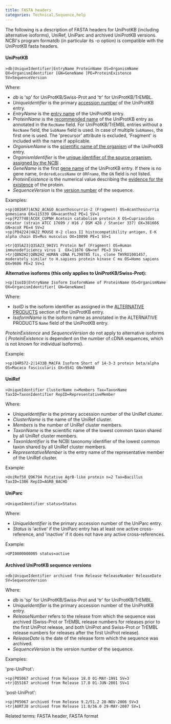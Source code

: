 ```yaml
---
title: FASTA headers
categories: Technical,Sequence,help
---
```


The following is a description of FASTA headers for UniProtKB (including alternative isoforms), UniRef, UniParc and archived UniProtKB versions. NCBI's program formatdb (in particular its -o option) is compatible with the UniProtKB fasta headers.

#### UniProtKB

    >db|UniqueIdentifier|EntryName ProteinName OS=OrganismName OX=OrganismIdentifier [GN=GeneName ]PE=ProteinExistence SV=SequenceVersion

Where:

-   *db* is 'sp' for UniProtKB/Swiss-Prot and 'tr' for UniProtKB/TrEMBL.
-   *UniqueIdentifier* is the primary [accession number](http://www.uniprot.org/help/accession%5Fnumbers) of the UniProtKB entry.
-   *EntryName* is the [entry name](http://www.uniprot.org/help/entry%5Fname) of the UniProtKB entry.
-   *ProteinName* is the [recommended name](http://www.uniprot.org/help/protein%5Fnames) of the UniProtKB entry as annotated in the `RecName` field. For UniProtKB/TrEMBL entries without a `RecName` field, the `SubName` field is used. In case of multiple `SubNames`, the first one is used. The 'precursor' attribute is excluded, 'Fragment' is included with the name if applicable.
-   *OrganismName* is the [scientific name of the organism](http://www.uniprot.org/help/organism-name) of the UniProtKB entry.
-   *OrganismIdentifier* is the [unique identifier of the source organism, assigned by the NCBI](http://www.uniprot.org/help/taxonomic%5Fidentifier) .
-   *GeneName* is the first [gene name](http://www.uniprot.org/help/gene%5Fname) of the UniProtKB entry. If there is no gene name, `OrderedLocusName` or `ORFname`, the `GN` field is not listed.
-   *ProteinExistence* is the numerical value describing the [evidence for the existence](http://www.uniprot.org/help/protein%5Fexistence) of the protein.
-   *SequenceVersion* is the [version number](http://www.uniprot.org/help/entry%5Fhistory) of the sequence.

Examples:

    >sp|Q8I6R7|ACN2_ACAGO Acanthoscurrin-2 (Fragment) OS=Acanthoscurria gomesiana OX=115339 GN=acantho2 PE=1 SV=1
    >sp|P27748|ACOX_CUPNH Acetoin catabolism protein X OS=Cupriavidus necator (strain ATCC 17699 / H16 / DSM 428 / Stanier 337) OX=381666 GN=acoX PE=4 SV=2
    >sp|P04224|HA22_MOUSE H-2 class II histocompatibility antigen, E-K alpha chain OS=Mus musculus OX=10090 PE=1 SV=1

    >tr|Q3SA23|Q3SA23_9HIV1 Protein Nef (Fragment) OS=Human immunodeficiency virus 1  OX=11676 GN=nef PE=3 SV=1
    >tr|Q8N2H2|Q8N2H2_HUMAN cDNA FLJ90785 fis, clone THYRO1001457, moderately similar to H.sapiens protein kinase C mu OS=Homo sapiens OX=9606 PE=2 SV=1

**Alternative isoforms (this only applies to UniProtKB/Swiss-Prot):**

    >sp|IsoID|EntryName Isoform IsoformName of ProteinName OS=OrganismName OX=OrganismIdentifier[ GN=GeneName]

Where:

-   *IsoID* is the isoform identifier as assigned in the [ALTERNATIVE PRODUCTS](http://www.uniprot.org/help/alternative%5Fproducts) section of the UniProtKB entry.
-   *IsoformName* is the isoform name as annotated in the ALTERNATIVE PRODUCTS `Name` field of the UniProtKB entry.

*ProteinExistence* and *SequenceVersion* do not apply to alternative isoforms ( *ProteinExistence* is dependent on the number of cDNA sequences, which is not known for individual isoforms).

Example:

    >sp|Q4R572-2|1433B_MACFA Isoform Short of 14-3-3 protein beta/alpha OS=Macaca fascicularis OX=9541 GN=YWHAB

#### UniRef

    >UniqueIdentifier ClusterName n=Members Tax=TaxonName TaxID=TaxonIdentifier RepID=RepresentativeMember

Where:

-   *UniqueIdentifier* is the primary accession number of the UniRef cluster.
-   *ClusterName* is the name of the UniRef cluster.
-   *Members* is the number of UniRef cluster members.
-   *TaxonName* is the scientific name of the lowest common taxon shared by all UniRef cluster members.
-   *TaxonIdentifier* is the NCBI taxonomy identifier of the lowest common taxon shared by all UniRef cluster members.
-   *RepresentativeMember* is the entry name of the representative member of the UniRef cluster.

Example:

    >UniRef50_Q9K794 Putative AgrB-like protein n=2 Tax=Bacillus TaxID=1386 RepID=AGRB_BACHD

#### UniParc

    >UniqueIdentifier status=Status

Where:

-   *UniqueIdentifier* is the primary accession number of the UniParc entry.
-   *Status* is 'active' if the UniParc entry has at least one active cross-reference, and 'inactive' if it does not have any active cross-references.

Example:

    >UPI0000000005 status=active

#### Archived UniProtKB sequence versions

    >db|UniqueIdentifier archived from Release ReleaseNumber ReleaseDate SV=SequenceVersion

Where:

-   *db* is 'sp' for UniProtKB/Swiss-Prot and 'tr' for UniProtKB/TrEMBL.
-   *UniqueIdentifier* is the primary accession number of the UniProtKB entry.
-   *ReleaseNumber* refers to the release from which the sequence was archived (Swiss-Prot or TrEMBL release numbers for releases prior to the first UniProt release, and both UniProt and Swiss-Prot or TrEMBL release numbers for releases after the first UniProt release).
-   *ReleaseDate* is the date of the release form which the sequence was archived.
-   *SequenceVersion* is the version number of the sequence.

Examples:

'pre-UniProt':

    >sp|P05067 archived from Release 18.0 01-MAY-1991 SV=3
    >tr|Q55167 archived from Release 17.0 01-JUN-2001 SV=1

'post-UniProt':

    >sp|P05067 archived from Release 9.2/51.2 28-NOV-2006 SV=3
    >tr|A0RTJ8 archived from Release 11.0/36.0 29-MAY-2007 SV=1

Related terms: FASTA header, FASTA format
